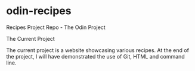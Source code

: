 # odin-recipes
Recipes Project Repo - The Odin Project

The Current Project

The current project is a website showcasing various recipes.  At the end of the project, I will have demonstrated the use of Git, HTML and command line.
